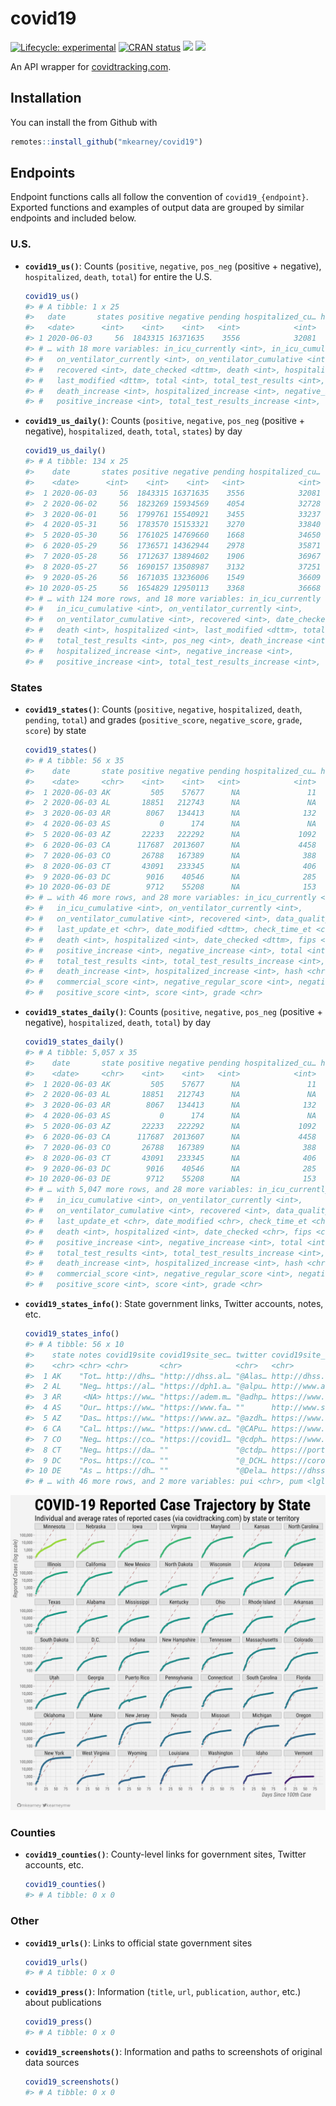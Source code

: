 
<!-- README.md is generated from README.Rmd. Please edit that file -->

# covid19

<!-- badges: start -->

[![Lifecycle:
experimental](https://img.shields.io/badge/lifecycle-experimental-orange.svg)](https://www.tidyverse.org/lifecycle/#experimental)
[![CRAN
status](https://www.r-pkg.org/badges/version/covid19)](https://CRAN.R-project.org/package=covid19)
[![](https://img.shields.io/github/last-commit/mkearney/covid19.svg)](https://github.com/mkearney/covid19/commits/master)
[![](https://img.shields.io/badge/devel%20version-0.0.1-greenyellow.svg)](https://github.com/mkearney/covid19)
<!-- badges: end -->

An API wrapper for [covidtracking.com](https://covidtracking.com/api/).

## Installation

You can install the from Github with

``` r
remotes::install_github("mkearney/covid19")
```

## Endpoints

Endpoint functions calls all follow the convention of
`covid19_{endpoint}`. Exported functions and examples of output data are
grouped by similar endpoints and included below.

### U.S.

  - **`covid19_us()`**: Counts (`positive`, `negative`, `pos_neg`
    (positive + negative), `hospitalized`, `death`, `total`) for entire
    the U.S.
    
    ``` r
    covid19_us()
    #> # A tibble: 1 x 25
    #>   date       states positive negative pending hospitalized_cu… hospitalized_cu…
    #>   <date>      <int>    <int>    <int>   <int>            <int>            <int>
    #> 1 2020-06-03     56  1843315 16371635    3556            32081           216640
    #> # … with 18 more variables: in_icu_currently <int>, in_icu_cumulative <int>,
    #> #   on_ventilator_currently <int>, on_ventilator_cumulative <int>,
    #> #   recovered <int>, date_checked <dttm>, death <int>, hospitalized <int>,
    #> #   last_modified <dttm>, total <int>, total_test_results <int>, pos_neg <int>,
    #> #   death_increase <int>, hospitalized_increase <int>, negative_increase <int>,
    #> #   positive_increase <int>, total_test_results_increase <int>, hash <chr>
    ```

  - **`covid19_us_daily()`**: Counts (`positive`, `negative`, `pos_neg`
    (positive + negative), `hospitalized`, `death`, `total`, `states`)
    by day
    
    ``` r
    covid19_us_daily()
    #> # A tibble: 134 x 25
    #>    date       states positive negative pending hospitalized_cu… hospitalized_cu…
    #>    <date>      <int>    <int>    <int>   <int>            <int>            <int>
    #>  1 2020-06-03     56  1843315 16371635    3556            32081           216640
    #>  2 2020-06-02     56  1823269 15934569    4054            32728           214382
    #>  3 2020-06-01     56  1799761 15540921    3455            33237           212704
    #>  4 2020-05-31     56  1783570 15153321    3270            33840           210083
    #>  5 2020-05-30     56  1761025 14769660    1668            34650           209134
    #>  6 2020-05-29     56  1736571 14362944    2978            35871           207694
    #>  7 2020-05-28     56  1712637 13894602    1906            36967           205974
    #>  8 2020-05-27     56  1690157 13508987    3132            37251           203578
    #>  9 2020-05-26     56  1671035 13236006    1549            36609           201872
    #> 10 2020-05-25     56  1654829 12950113    3368            36668           184570
    #> # … with 124 more rows, and 18 more variables: in_icu_currently <int>,
    #> #   in_icu_cumulative <int>, on_ventilator_currently <int>,
    #> #   on_ventilator_cumulative <int>, recovered <int>, date_checked <dttm>,
    #> #   death <int>, hospitalized <int>, last_modified <dttm>, total <int>,
    #> #   total_test_results <int>, pos_neg <int>, death_increase <int>,
    #> #   hospitalized_increase <int>, negative_increase <int>,
    #> #   positive_increase <int>, total_test_results_increase <int>, hash <chr>
    ```

### States

  - **`covid19_states()`**: Counts (`positive`, `negative`,
    `hospitalized`, `death`, `pending`, `total`) and grades
    (`positive_score`, `negative_score`, `grade`, `score`) by state
    
    ``` r
    covid19_states()
    #> # A tibble: 56 x 35
    #>    date       state positive negative pending hospitalized_cu… hospitalized_cu…
    #>    <date>     <chr>    <int>    <int>   <int>            <int>            <int>
    #>  1 2020-06-03 AK         505    57677      NA               11               NA
    #>  2 2020-06-03 AL       18851   212743      NA               NA             1900
    #>  3 2020-06-03 AR        8067   134413      NA              132              731
    #>  4 2020-06-03 AS           0      174      NA               NA               NA
    #>  5 2020-06-03 AZ       22233   222292      NA             1092             3129
    #>  6 2020-06-03 CA      117687  2013607      NA             4458               NA
    #>  7 2020-06-03 CO       26788   167389      NA              388             4419
    #>  8 2020-06-03 CT       43091   233345      NA              406            13793
    #>  9 2020-06-03 DC        9016    40546      NA              285               NA
    #> 10 2020-06-03 DE        9712    55208      NA              153               NA
    #> # … with 46 more rows, and 28 more variables: in_icu_currently <int>,
    #> #   in_icu_cumulative <int>, on_ventilator_currently <int>,
    #> #   on_ventilator_cumulative <int>, recovered <int>, data_quality_grade <chr>,
    #> #   last_update_et <chr>, date_modified <dttm>, check_time_et <chr>,
    #> #   death <int>, hospitalized <int>, date_checked <dttm>, fips <chr>,
    #> #   positive_increase <int>, negative_increase <int>, total <int>,
    #> #   total_test_results <int>, total_test_results_increase <int>, pos_neg <int>,
    #> #   death_increase <int>, hospitalized_increase <int>, hash <chr>,
    #> #   commercial_score <int>, negative_regular_score <int>, negative_score <int>,
    #> #   positive_score <int>, score <int>, grade <chr>
    ```

  - **`covid19_states_daily()`**: Counts (`positive`, `negative`,
    `pos_neg` (positive + negative), `hospitalized`, `death`, `total`)
    by day
    
    ``` r
    covid19_states_daily()
    #> # A tibble: 5,057 x 35
    #>    date       state positive negative pending hospitalized_cu… hospitalized_cu…
    #>    <date>     <chr>    <int>    <int>   <int>            <int>            <int>
    #>  1 2020-06-03 AK         505    57677      NA               11               NA
    #>  2 2020-06-03 AL       18851   212743      NA               NA             1900
    #>  3 2020-06-03 AR        8067   134413      NA              132              731
    #>  4 2020-06-03 AS           0      174      NA               NA               NA
    #>  5 2020-06-03 AZ       22233   222292      NA             1092             3129
    #>  6 2020-06-03 CA      117687  2013607      NA             4458               NA
    #>  7 2020-06-03 CO       26788   167389      NA              388             4419
    #>  8 2020-06-03 CT       43091   233345      NA              406            13793
    #>  9 2020-06-03 DC        9016    40546      NA              285               NA
    #> 10 2020-06-03 DE        9712    55208      NA              153               NA
    #> # … with 5,047 more rows, and 28 more variables: in_icu_currently <int>,
    #> #   in_icu_cumulative <int>, on_ventilator_currently <int>,
    #> #   on_ventilator_cumulative <int>, recovered <int>, data_quality_grade <chr>,
    #> #   last_update_et <chr>, date_modified <chr>, check_time_et <chr>,
    #> #   death <int>, hospitalized <int>, date_checked <chr>, fips <chr>,
    #> #   positive_increase <int>, negative_increase <int>, total <int>,
    #> #   total_test_results <int>, total_test_results_increase <int>, pos_neg <int>,
    #> #   death_increase <int>, hospitalized_increase <int>, hash <chr>,
    #> #   commercial_score <int>, negative_regular_score <int>, negative_score <int>,
    #> #   positive_score <int>, score <int>, grade <chr>
    ```

  - **`covid19_states_info()`**: State government links, Twitter
    accounts, notes, etc.
    
    ``` r
    covid19_states_info()
    #> # A tibble: 56 x 10
    #>    state notes covid19site covid19site_sec… twitter covid19site_old name  fips 
    #>    <chr> <chr> <chr>       <chr>            <chr>   <chr>           <chr> <chr>
    #>  1 AK    "Tot… http://dhs… "http://dhss.al… "@Alas… http://dhss.al… Alas… 02   
    #>  2 AL    "Neg… https://al… "https://dph1.a… "@alpu… http://www.ala… Alab… 01   
    #>  3 AR     <NA> https://ww… "https://adem.m… "@adhp… https://www.he… Arka… 05   
    #>  4 AS    "Our… https://ww… "https://www.fa… ""      http://www.sam… Amer… 60   
    #>  5 AZ    "Das… https://ww… "https://www.az… "@azdh… https://www.az… Ariz… 04   
    #>  6 CA    "Cal… https://ww… "https://www.cd… "@CAPu… https://www.cd… Cali… 06   
    #>  7 CO    "Neg… https://co… "https://covid1… "@cdph… https://www.co… Colo… 08   
    #>  8 CT    "Neg… https://da… ""               "@ctdp… https://portal… Conn… 09   
    #>  9 DC    "Pos… https://co… ""               "@_DCH… https://corona… Dist… 11   
    #> 10 DE    "As … https://dh… ""               "@Dela… https://dhss.d… Dela… 10   
    #> # … with 46 more rows, and 2 more variables: pui <chr>, pum <lgl>
    ```

![](man/figures/README-state-trajectories.png)

### Counties

  - **`covid19_counties()`**: County-level links for government sites,
    Twitter accounts, etc.
    
    ``` r
    covid19_counties()
    #> # A tibble: 0 x 0
    ```

### Other

  - **`covid19_urls()`**: Links to official state government sites
    
    ``` r
    covid19_urls()
    #> # A tibble: 0 x 0
    ```

  - **`covid19_press()`**: Information (`title`, `url`, `publication`,
    `author`, etc.) about publications
    
    ``` r
    covid19_press()
    #> # A tibble: 0 x 0
    ```

  - **`covid19_screenshots()`**: Information and paths to screenshots of
    original data sources
    
    ``` r
    covid19_screenshots()
    #> # A tibble: 0 x 0
    ```
